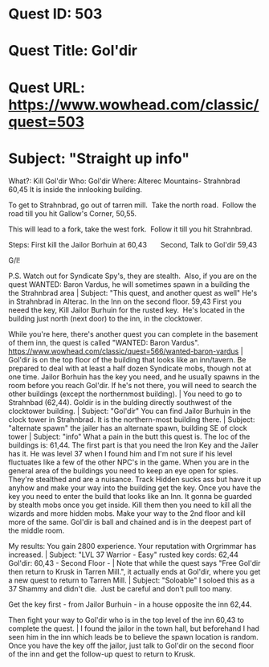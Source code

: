 # Quest ID: 503
# Quest Title: Gol'dir
# Quest URL: https://www.wowhead.com/classic/quest=503
# Subject: "Straight up info"
What?: Kill Gol'dir
Who: Gol'dir
Where: Alterec Mountains- Strahnbrad 60,45
It is inside the innlooking building.

To get to Strahnbrad, go out of tarren mill.  Take the north road.  Follow the road till you hit Gallow's Corner, 50,55.

This will lead to a fork, take the west fork.  Follow it till you hit Strahnbrad.

Steps: First kill the Jailor Borhuin at 60,43
     
Second, Talk to Gol'dir 59,43

G/l!

P.S. Watch out for Syndicate Spy's, they are stealth.  Also, if you are on the quest WANTED: Baron Vardus, he will sometimes spawn in a building the the Strahnbrad area | Subject: "This quest, and another quest as well"
He's in Strahnbrad in Alterac. In the Inn on the second floor. 59,43
First you neeed the key, Kill Jailor Burhuin for the rusted key.  He's located in the building just north (next door) to the inn, in the clocktower.

While you're here, there's another quest you can complete in the basement of them inn, the quest is called "WANTED: Baron Vardus".
https://www.wowhead.com/classic/quest=566/wanted-baron-vardus | Gol'dir is on the top floor of the building that looks like an inn/tavern. Be prepared to deal with at least a half dozen Syndicate mobs, though not at one time. Jailor Borhuin has the key you need, and he usually spawns in the room before you reach Gol'dir. If he's not there, you will need to search the other buildings (except the northernmost building). | You need to go to Strahnbad (62,44). Goldir is in the bulding directly southwest of the clocktower building. | Subject: "Gol'dir"
You can find Jailor Burhuin in the clock tower in Strahnbrad. It is the northern-most building there. | Subject: "alternate spawn"
the jailer has an alternate spawn, building SE of clock tower | Subject: "info"
What a pain in the butt this quest is. The loc of the buildings is: 61,44. The first part is that you need the Iron Key and the Jailer has it. He was level 37 when I found him and I'm not sure if his level fluctuates like a few of the other NPC's in the game. When you are in the general area of the buildings you need to keep an eye open for spies. They're stealthed and are a nuisance. Track Hidden sucks ass but have it up anyhow and make your way into the building get the key. Once you have the key you need to enter the build that looks like an Inn. It gonna be guarded by stealth mobs once you get inside. Kill them then you need to kill all the wizards and more hidden mobs. Make your way to the 2nd floor and kill more of the same. Gol'dir is ball and chained and is in the deepest part of the middle room.

My results:
You gain 2800 experience.
Your reputation with Orgrimmar has increased. | Subject: "LVL 37 Warrior - Easy"
rusted key cords: 62,44
Gol'dir: 60,43 - Second Floor - | Note that while the quest says "Free Gol'dir then return to Krusk in Tarren Mill.", it actually ends at Gol'dir, where you get a new quest to return to Tarren Mill. | Subject: "Soloable"
I soloed this as a 37 Shammy and didn't die.  Just be careful and don't pull too many.

Get the key first - from Jailor Burhuin - in a house opposite the inn 62,44.

Then fight your way to Gol'dir who is in the top level of the inn 60,43 to complete the quest. | I found the jailor in the town hall, but beforehand I had seen him in the inn which leads be to believe the spawn location is random. Once you have the key off the jailor, just talk to Gol'dir on the second floor of the inn and get the follow-up quest to return to Krusk.